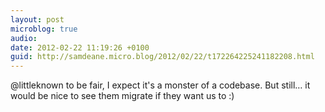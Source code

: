 ```yaml
---
layout: post
microblog: true
audio: 
date: 2012-02-22 11:19:26 +0100
guid: http://samdeane.micro.blog/2012/02/22/t172264225241182208.html
---
```

@littleknown to be fair, I expect it's a monster of a codebase. But still… it would be nice to see them migrate if they want us to :)
